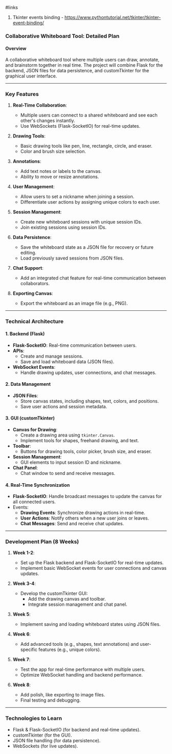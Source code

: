 
#links
1. Tkinter events binding - https://www.pythontutorial.net/tkinter/tkinter-event-binding/


### **Collaborative Whiteboard Tool: Detailed Plan**

#### **Overview**

A collaborative whiteboard tool where multiple users can draw, annotate, and brainstorm together in real time. The project will combine Flask for the backend, JSON files for data persistence, and customTkinter for the graphical user interface.

---

### **Key Features**

1. **Real-Time Collaboration**:
    
    - Multiple users can connect to a shared whiteboard and see each other's changes instantly.
    - Use WebSockets (Flask-SocketIO) for real-time updates.
2. **Drawing Tools**:
    
    - Basic drawing tools like pen, line, rectangle, circle, and eraser.
    - Color and brush size selection.
3. **Annotations**:
    
    - Add text notes or labels to the canvas.
    - Ability to move or resize annotations.
4. **User Management**:
    
    - Allow users to set a nickname when joining a session.
    - Differentiate user actions by assigning unique colors to each user.
5. **Session Management**:
    
    - Create new whiteboard sessions with unique session IDs.
    - Join existing sessions using session IDs.
6. **Data Persistence**:
    
    - Save the whiteboard state as a JSON file for recovery or future editing.
    - Load previously saved sessions from JSON files.
7. **Chat Support**:
    
    - Add an integrated chat feature for real-time communication between collaborators.
8. **Exporting Canvas**:
    
    - Export the whiteboard as an image file (e.g., PNG).

---

### **Technical Architecture**

#### **1. Backend (Flask)**

- **Flask-SocketIO**: Real-time communication between users.
- **APIs**:
    - Create and manage sessions.
    - Save and load whiteboard data (JSON files).
- **WebSocket Events**:
    - Handle drawing updates, user connections, and chat messages.

#### **2. Data Management**

- **JSON Files**:
    - Store canvas states, including shapes, text, colors, and positions.
    - Save user actions and session metadata.

#### **3. GUI (customTkinter)**

- **Canvas for Drawing**:
    - Create a drawing area using `tkinter.Canvas`.
    - Implement tools for shapes, freehand drawing, and text.
- **Toolbar**:
    - Buttons for drawing tools, color picker, brush size, and eraser.
- **Session Management**:
    - GUI elements to input session ID and nickname.
- **Chat Panel**:
    - Chat window to send and receive messages.

#### **4. Real-Time Synchronization**

- **Flask-SocketIO**: Handle broadcast messages to update the canvas for all connected users.
- Events:
    - **Drawing Events**: Synchronize drawing actions in real-time.
    - **User Actions**: Notify others when a new user joins or leaves.
    - **Chat Messages**: Send and receive chat updates.

---
### **Development Plan (8 Weeks)**

1. **Week 1-2**:
    
    - Set up the Flask backend and Flask-SocketIO for real-time updates.
    - Implement basic WebSocket events for user connections and canvas updates.
2. **Week 3-4**:
    
    - Develop the customTkinter GUI:
        - Add the drawing canvas and toolbar.
        - Integrate session management and chat panel.
3. **Week 5**:
    
    - Implement saving and loading whiteboard states using JSON files.
4. **Week 6**:
    
    - Add advanced tools (e.g., shapes, text annotations) and user-specific features (e.g., unique colors).
5. **Week 7**:
    
    - Test the app for real-time performance with multiple users.
    - Optimize WebSocket handling and backend performance.
6. **Week 8**:
    
    - Add polish, like exporting to image files.
    - Final testing and debugging.

---

### **Technologies to Learn**

- Flask & Flask-SocketIO (for backend and real-time updates).
- customTkinter (for the GUI).
- JSON file handling (for data persistence).
- WebSockets (for live updates).